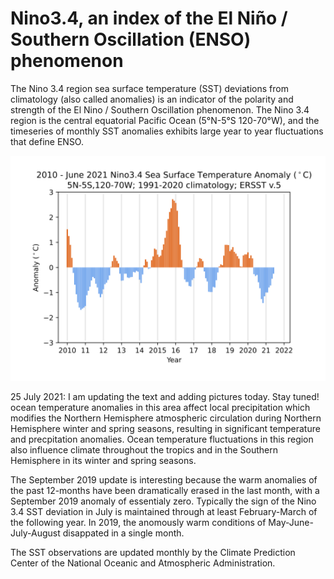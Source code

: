 # Nino3.4, an index of the El Niño / Southern Oscillation (ENSO) phenomenon

The Nino 3.4 region sea surface temperature (SST) deviations from climatology (also called
anomalies) is an indicator of the polarity and strength of the El Nino
/ Southern Oscillation phenomenon.  The Nino 3.4 region is the central equatorial Pacific Ocean (5°N-5°S 120-70°W),
and the timeseries of monthly SST anomalies exhibits large year to year fluctuations that define ENSO.

<!-- ![alt text](https://github.com/ToddMitchellGH/Small-Analyses/blob/master/nino34september2019.png) -->
<img src="sstanomnino342010jun2021.png" alt="Nino3.4 anomaly timeseries for 2010 - June 2021" width="750">

25 July 2021: I am updating the text and adding pictures today.  Stay tuned!
ocean
temperature anomalies in this area affect local precipitation which
modifies the Northern Hemisphere atmospheric circulation during
Northern Hemisphere winter and spring seasons, resulting in significant
temperature and precpitation anomalies.   Ocean temperature fluctuations
in this region also influence climate throughout the tropics and in the
Southern Hemisphere in its winter and spring seasons.

The September 2019 update is interesting because the warm anomalies of
the past 12-months have been dramatically erased in the last month,
with a September 2019 anomaly of essentialy zero.  Typically the sign of the Nino 3.4 SST deviation in July is maintained
through at least February-March of the following year.  In 2019, the
anomously warm conditions of May-June-July-August disappated in a
single month.

The SST observations are updated monthly by the Climate Prediction Center of the
National Oceanic and Atmospheric Administration.
